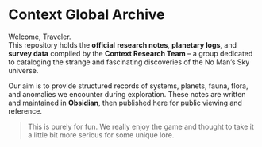 # Context Global Archive

Welcome, Traveler.  
This repository holds the **official** **research notes**, **planetary logs**, and **survey data** compiled by the **Context Research Team** – a group dedicated to cataloging the strange and fascinating discoveries of the No Man’s Sky universe.

Our aim is to provide structured records of systems, planets, fauna, flora, and anomalies we encounter during exploration. These notes are written and maintained in **Obsidian**, then published here for public viewing and reference.

> This is purely for fun. We really enjoy the game and thought to take it a little bit more serious for some unique lore.
